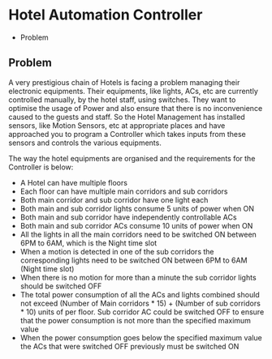 # Hotel Automation Controller
- Problem

## Problem
A very prestigious chain of Hotels is facing a problem managing their electronic equipments.
Their equipments, like lights, ACs, etc are currently controlled manually, by the hotel staff, using
switches. They want to optimise the usage of Power and also ensure that there is no
inconvenience caused to the guests and staff.
So the Hotel Management has installed sensors, like Motion Sensors, etc at appropriate places
and have approached you to program a Controller which takes inputs from these sensors and
controls the various equipments.

The way the hotel equipments are organised and the requirements for the Controller is below:
- A Hotel can have multiple floors
- Each floor can have multiple main corridors and sub corridors
- Both main corridor and sub corridor have one light each
- Both main and sub corridor lights consume 5 units of power when ON
- Both main and sub corridor have independently controllable ACs
- Both main and sub corridor ACs consume 10 units of power when ON
- All the lights in all the main corridors need to be switched ON between 6PM to 6AM,
which is the Night time slot
- When a motion is detected in one of the sub corridors the corresponding lights need to
be switched ON between 6PM to 6AM (Night time slot)
- When there is no motion for more than a minute the sub corridor lights should be
switched OFF
- The total power consumption of all the ACs and lights combined should not exceed
(Number of Main corridors * 15) + (Number of sub corridors * 10) units of per floor. Sub
corridor AC could be switched OFF to ensure that the power consumption is not more
than the specified maximum value
- When the power consumption goes below the specified maximum value the ACs that
were switched OFF previously must be switched ON
